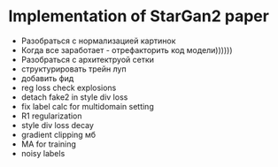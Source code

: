 # Implementation of StarGan2 paper

- Разобраться с нормализацией картинок
- Когда все заработает - отрефакторить код модели))))))
- Разобраться с архитектруой сетки
- структурировать трейн луп 
- добавить фид
- reg loss check explosions
- detach fake2 in style div loss
- fix label calc for multidomain setting
- R1 regularization
- style div loss decay
- gradient clipping мб
- MA for training
- noisy labels

